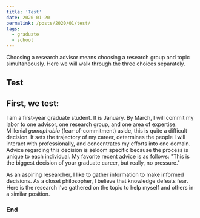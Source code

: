 ```yaml
---
title: 'Test'
date: 2020-01-20
permalink: /posts/2020/01/test/
tags:
  - graduate
  - school
---
```


Choosing a research advisor means choosing a research group and topic simultaneously. Here we will walk through the three choices separately.

Test
------
## First, we test:

I am a first-year graduate student. It is January. By March, I will commit my labor to one advisor, one research group, and one area of expertise. Millenial *gamophobia* (fear-of-commitment) aside, this is quite a difficult decision. It sets the trajectory of my career, determines the people I will interact with professionally, and concentrates my efforts into one domain. Advice regarding this decision is seldom specific because the process is unique to each individual. My favorite recent advice is as follows: "This is the biggest decision of your graduate career, but really, no pressure." 

As an aspiring researcher, I like to gather information to make informed decisions. As a closet philosopher, I believe that knowledge defeats fear. Here is the research I've gathered on the topic to help myself and others in a similar position. 

### End
